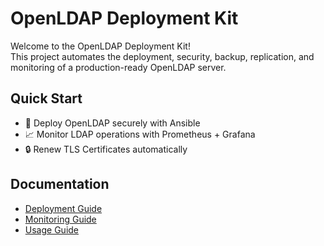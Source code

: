 # OpenLDAP Deployment Kit

Welcome to the OpenLDAP Deployment Kit!  
This project automates the deployment, security, backup, replication, and monitoring of a production-ready OpenLDAP server.

## Quick Start
- 🚀 Deploy OpenLDAP securely with Ansible
- 📈 Monitor LDAP operations with Prometheus + Grafana
- 🔒 Renew TLS Certificates automatically

## Documentation
- [Deployment Guide](deployment.md)
- [Monitoring Guide](monitoring.md)
- [Usage Guide](usage.md)
